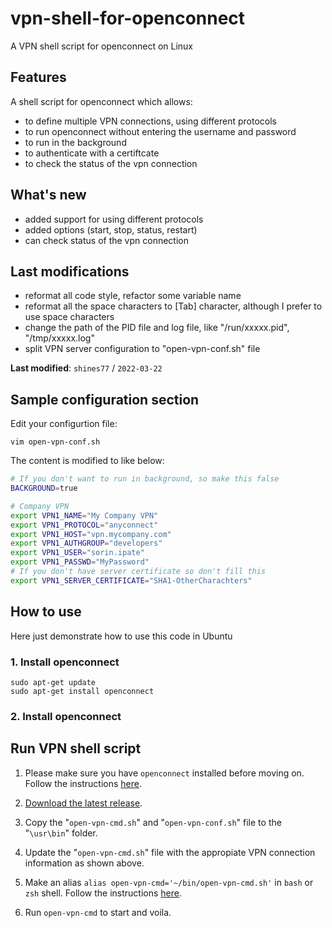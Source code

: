 # vpn-shell-for-openconnect

A VPN shell script for openconnect on Linux

## Features

A shell script for openconnect which allows:

- to define multiple VPN connections, using different protocols
- to run openconnect without entering the username and password
- to run in the background
- to authenticate with a certiftcate
- to check the status of the vpn connection

## What's new

- added support for using different protocols
- added options (start, stop, status, restart)
- can check status of the vpn connection

## Last modifications

- reformat all code style, refactor some variable name
- reformat all the space characters to [Tab] character, although I prefer to use space characters
- change the path of the PID file and log file, like "/run/xxxxx.pid", "/tmp/xxxxx.log"
- split VPN server configuration to "open-vpn-conf.sh" file

**Last modified**: `shines77` / `2022-03-22`

## Sample configuration section

Edit your configurtion file:

```shell
vim open-vpn-conf.sh
```

The content is modified to like below:

```bash
# If you don't want to run in background, so make this false
BACKGROUND=true

# Company VPN
export VPN1_NAME="My Company VPN"
export VPN1_PROTOCOL="anyconnect"
export VPN1_HOST="vpn.mycompany.com"
export VPN1_AUTHGROUP="developers"
export VPN1_USER="sorin.ipate"
export VPN1_PASSWD="MyPassword"
# If you don't have server certificate so don't fill this
export VPN1_SERVER_CERTIFICATE="SHA1-OtherCharachters"
```

## How to use

Here just demonstrate how to use this code in Ubuntu

### 1. Install openconnect

```shell
sudo apt-get update
sudo apt-get install openconnect
```

### 2. Install openconnect

## Run VPN shell script

1. Please make sure you have `openconnect` installed before moving on. Follow the instructions [here](https://formulae.brew.sh/formula/openconnect).

2. [Download the latest release](https://github.com/shines77/vpn-shell-for-openconnect/releases/download/v1.0-alpha/vpn-shell-for-openconnect-master.zip).

3. Copy the "`open-vpn-cmd.sh`" and "`open-vpn-conf.sh`" file to the "`\usr\bin`" folder.

4. Update the "`open-vpn-cmd.sh`" file with the appropiate VPN connection information as shown above.

5. Make an alias `alias open-vpn-cmd='~/bin/open-vpn-cmd.sh'` in `bash` or `zsh` shell. Follow the instructions [here](https://wpbeaches.com/make-an-alias-in-bash-or-zsh-shell-in-macos-with-terminal/?__cf_chl_jschl_tk__=60015f4af93b104457efe3f2c7cd70de60ea05aa-1620807543-0-Ab8kPRiPbnWqJwPgGZ3k9zQ7t6ZrVnGiWZZGwLH1zmtS0Z2_I9_4k3484HAUDxe0WrYTgXZcYJg86SM895qayJYySOYhh0XdTBtOZwfa-KKLrgR-KJ9rvQmIas6UVdqHdedjUmCgljtFoxzGKguvu1TZ0NA_WAt8FrrfYo8aYhaXFXFVPkhvarI2mI1vWHc06ROepAwLTHfibEXn6VIiC02c0s3RD_5h_NsByw_6eWHESbqdUTnahAA-ls6lgQ7wY556EShckoVIvPGgnLWlYb4diIXOKntvTKMrPAtndHnB1oGY9RC8tZlfDlRrdnB4d6aaKgyp1uKgL77BPmmuRP9TDI3cnqGJoKc9_-Og5t5H2mOPjgo7La9F6Nja6Pn6jnyExLDsYvoASWdOG6mlYdP8IVQ9MXKJcoYphsdiZNuv4WxieW9GY7rPIdMQ0y2Rq9Rae04fi0JFl7GdQKEbC0uEY5umB5Bd9Dsc1aY6xb85).

6. Run `open-vpn-cmd` to start and voila.
